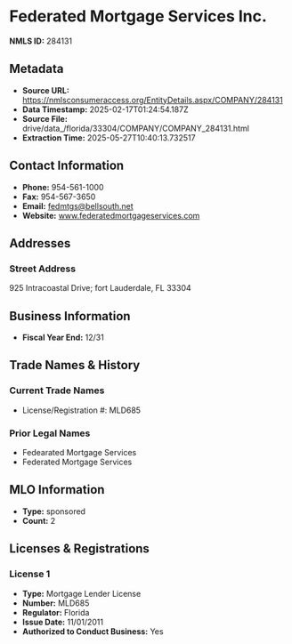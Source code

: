 # Federated Mortgage Services Inc.

**NMLS ID:** 284131

## Metadata
- **Source URL:** https://nmlsconsumeraccess.org/EntityDetails.aspx/COMPANY/284131
- **Data Timestamp:** 2025-02-17T01:24:54.187Z
- **Source File:** drive/data_/florida/33304/COMPANY/COMPANY_284131.html
- **Extraction Time:** 2025-05-27T10:40:13.732517

## Contact Information
- **Phone:** 954-561-1000
- **Fax:** 954-567-3650
- **Email:** fedmtgs@bellsouth.net
- **Website:** www.federatedmortgageservices.com

## Addresses
### Street Address
925 Intracoastal Drive; fort Lauderdale, FL 33304

## Business Information
- **Fiscal Year End:** 12/31

## Trade Names & History
### Current Trade Names
- License/Registration #: MLD685

### Prior Legal Names
- Fedearated Mortgage Services
- Federated Mortgage Services

## MLO Information
- **Type:** sponsored
- **Count:** 2

## Licenses & Registrations

### License 1
- **Type:** Mortgage Lender License
- **Number:** MLD685
- **Regulator:** Florida
- **Issue Date:** 11/01/2011
- **Authorized to Conduct Business:** Yes
